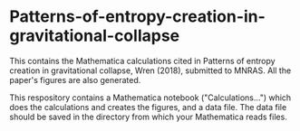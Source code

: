 # Patterns-of-entropy-creation-in-gravitational-collapse
This contains the Mathematica calculations cited in Patterns of entropy creation in gravitational collapse, Wren (2018), submitted to MNRAS. All the paper's figures are also generated.

This respository contains a Mathematica notebook ("Calculations...") which does the calculations and creates the figures, and a data file. The data file should be saved in the directory from which your Mathematica reads files.
